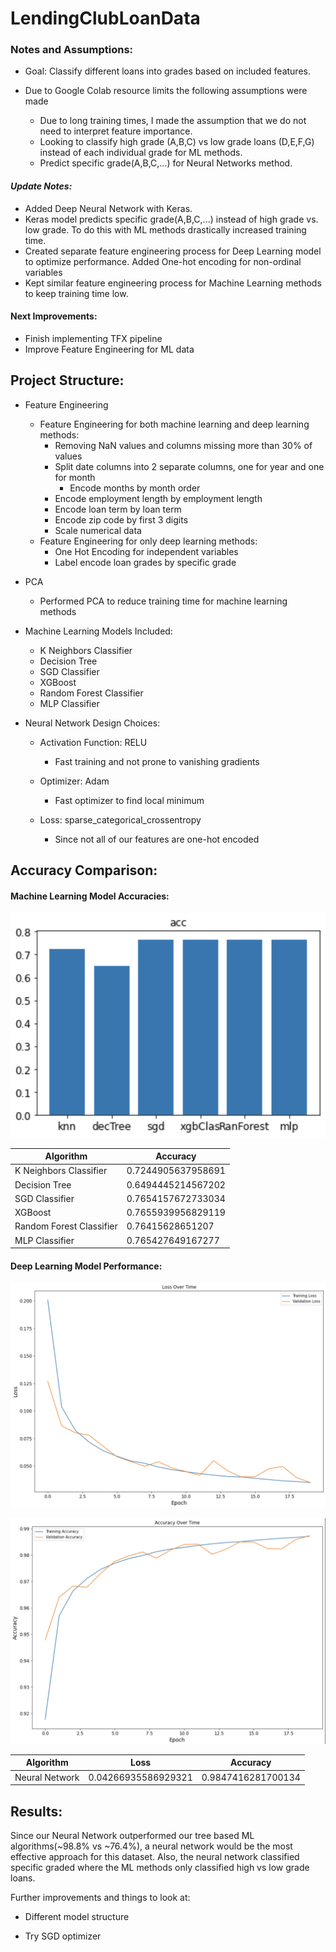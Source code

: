 # LendingClubLoanData

### Notes and Assumptions:

- Goal: Classify different loans into grades based on included features.

- Due to Google Colab resource limits the following assumptions were made
  - Due to long training times, I made the assumption that we do not need to interpret feature importance.
  - Looking to classify high grade (A,B,C) vs low grade loans (D,E,F,G) instead of each individual grade for ML methods.
  - Predict specific grade(A,B,C,...) for Neural Networks method.

#### *Update Notes:*

- Added Deep Neural Network with Keras.
- Keras model predicts specific grade(A,B,C,...) instead of high grade vs. low grade. To do this with ML methods drastically increased training time.
- Created separate feature engineering process for Deep Learning model to optimize performance. Added One-hot encoding for non-ordinal variables
- Kept similar feature engineering process for Machine Learning methods to keep training time low.

#### Next Improvements:
- Finish implementing TFX pipeline
- Improve Feature Engineering for ML data


## Project Structure:

- Feature Engineering
    - Feature Engineering for both machine learning and deep learning methods:
        - Removing NaN values and columns missing more than 30% of values
        - Split date columns into 2 separate columns, one for year and one for month
            - Encode months by month order
        - Encode employment length by employment length
        - Encode loan term by loan term
        - Encode zip code by first 3 digits
        - Scale numerical data
    - Feature Engineering for only deep learning methods:
        - One Hot Encoding for independent variables
        - Label encode loan grades by specific grade

- PCA
  - Performed PCA to reduce training time for machine learning methods

- Machine Learning Models Included:
    - K Neighbors Classifier
    - Decision Tree
    - SGD Classifier
    - XGBoost
    - Random Forest Classifier
    - MLP Classifier

- Neural Network Design Choices:
    - Activation Function: RELU
        - Fast training and not prone to vanishing gradients

    - Optimizer: Adam
        - Fast optimizer to find local minimum

    - Loss: sparse_categorical_crossentropy
        - Since not all of our features are one-hot encoded


## Accuracy Comparison:

#### Machine Learning Model Accuracies:

![Machine Learning Models Accuracy](/assets/images/ml_accuracy.png)

| Algorithm | Accuracy |
| ----------- | ----------- |
| K Neighbors Classifier | 0.7244905637958691 |
| Decision Tree | 0.6494445214567202 |
| SGD Classifier | 0.7654157672733034 |
| XGBoost |  0.7655939956829119 |
| Random Forest Classifier | 0.76415628651207 |
| MLP Classifier | 0.765427649167277 |




#### Deep Learning Model Performance:

![Neural Network Loss](/assets/images/nn_loss.png)

![Neural Network Accuracy](/assets/images/nn_accuracy.png)

| Algorithm | Loss | Accuracy |
| ----------- | ----------- | ----------- |
| Neural Network | 0.04266935586929321 | 0.9847416281700134 |

## Results:
Since our Neural Network outperformed our tree based ML algorithms(~98.8% vs ~76.4%), a neural network would be the most effective approach for this dataset. Also, the neural network classified specific graded where the ML methods only classified high vs low grade loans.

Further improvements and things to look at:

- Different model structure

- Try SGD optimizer
